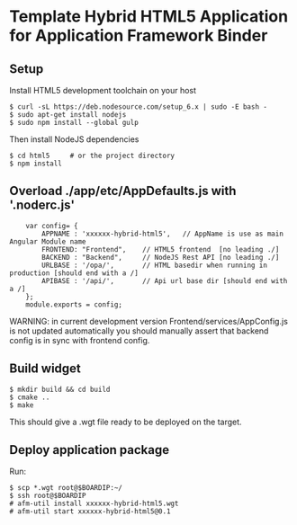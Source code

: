 # Template Hybrid HTML5 Application for Application Framework Binder

## Setup

Install HTML5 development toolchain on your host

```
$ curl -sL https://deb.nodesource.com/setup_6.x | sudo -E bash -
$ sudo apt-get install nodejs
$ sudo npm install --global gulp

```

Then install NodeJS dependencies 

```
$ cd html5     # or the project directory
$ npm install
```

## Overload ./app/etc/AppDefaults.js with '.noderc.js'

```
    var config= {
        APPNAME : 'xxxxxx-hybrid-html5',   // AppName is use as main Angular Module name
        FRONTEND: "Frontend",    // HTML5 frontend  [no leading ./]
        BACKEND : "Backend",     // NodeJS Rest API [no leading ./]
        URLBASE : '/opa/',       // HTML basedir when running in production [should end with a /]
        APIBASE : '/api/',       // Api url base dir [should end with a /]
    };
    module.exports = config;
```

WARNING: in current development version Frontend/services/AppConfig.js is not updated automatically
you should manually assert that backend config is in sync with frontend config.

## Build widget

```
$ mkdir build && cd build
$ cmake ..
$ make
```

This should give a .wgt file ready to be deployed on the target.

## Deploy application package

Run:

```
$ scp *.wgt root@$BOARDIP:~/
$ ssh root@$BOARDIP
# afm-util install xxxxxx-hybrid-html5.wgt
# afm-util start xxxxxx-hybrid-html5@0.1
```

